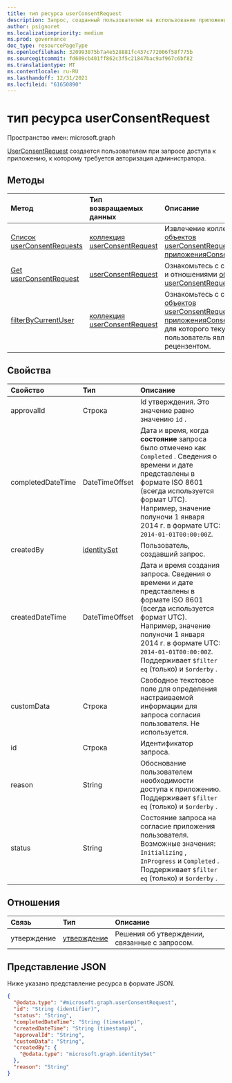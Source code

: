 ```yaml
---
title: тип ресурса userConsentRequest
description: Запрос, созданный пользователем на использование приложения, требующее доступа к организационным данным, несанкционированный для предоставления согласия для себя.
author: psignoret
ms.localizationpriority: medium
ms.prod: governance
doc_type: resourcePageType
ms.openlocfilehash: 320993875b7a4e528881fc437c772006f58f775b
ms.sourcegitcommit: fd609cb401ff862c3f5c21847bac9af967c6bf82
ms.translationtype: MT
ms.contentlocale: ru-RU
ms.lasthandoff: 12/31/2021
ms.locfileid: "61650890"
---
```

# <a name="userconsentrequest-resource-type"></a>тип ресурса userConsentRequest

Пространство имен: microsoft.graph

[UserConsentRequest](../resources/userconsentrequest.md) создается пользователем при запросе доступа к приложению, к которому требуется авторизация администратора. 

## <a name="methods"></a>Методы

Метод|Тип возвращаемых данных|Описание|
|:---|:---|:---|
|[Список userConsentRequests](../api/appconsentrequest-list-userconsentrequests.md)|[коллекция userConsentRequest](../resources/userconsentrequest.md)|Извлечение коллекции [объектов userConsentRequest](userconsentrequest.md) для [приложенияConsentRequest.](appconsentrequest.md)|
|[Get userConsentRequest](../api/userconsentrequest-get.md)|[userConsentRequest](../resources/userconsentrequest.md)|Ознакомьтесь с свойствами и отношениями [объекта userConsentRequest.](../resources/userconsentrequest.md)|
|[filterByCurrentUser](../api/userconsentrequest-filterByCurrentUser.md)|[коллекция userConsentRequest](../resources/userconsentrequest.md)|Ознакомьтесь с свойствами [объектов userConsentRequest](../resources/userconsentrequest.md) для [приложенияConsentRequest,](appconsentrequest.md) для которого текущий пользователь является рецензентом.|

## <a name="properties"></a>Свойства

|Свойство|Тип|Описание|
|:---|:---|:---|
|approvalId|Строка|Id утверждения. Это значение равно значению `id` .|
|completedDateTime|DateTimeOffset|Дата и время, когда **состояние** запроса было отмечено как `Completed` . Сведения о времени и дате представлены в формате ISO 8601 (всегда используется формат UTC). Например, значение полуночи 1 января 2014 г. в формате UTC: `2014-01-01T00:00:00Z`.|
|createdBy|[identitySet](../resources/identityset.md)|Пользователь, создавший запрос.|
|createdDateTime|DateTimeOffset|Дата и время создания запроса. Сведения о времени и дате представлены в формате ISO 8601 (всегда используется формат UTC). Например, значение полуночи 1 января 2014 г. в формате UTC: `2014-01-01T00:00:00Z`. Поддерживает `$filter` `eq` (только) и `$orderby` .|
|customData|Строка|Свободное текстовое поле для определения настраиваемой информации для запроса согласия пользователя. Не используется.|
|id|Строка|Идентификатор запроса. |
|reason|String|Обоснование пользователем необходимости доступа к приложению. Поддерживает `$filter` `eq` (только) и `$orderby` .  |
|status|String|Состояние запроса на согласие приложения пользователя. Возможные значения: `Initializing` , `InProgress` и `Completed` . Поддерживает `$filter` `eq` (только) и `$orderby` . |

## <a name="relationships"></a>Отношения

|Связь|Тип|Описание|
|:---|:---|:---|
|утверждение|[утверждение](../resources/approval.md)|Решения об утверждении, связанные с запросом.|

## <a name="json-representation"></a>Представление JSON

Ниже указано представление ресурса в формате JSON.
<!-- {
  "blockType": "resource",
  "keyProperty": "id",
  "@odata.type": "microsoft.graph.userConsentRequest",
  "openType": false
}
-->
``` json
{
  "@odata.type": "#microsoft.graph.userConsentRequest",
  "id": "String (identifier)",
  "status": "String",
  "completedDateTime": "String (timestamp)",
  "createdDateTime": "String (timestamp)",
  "approvalId": "String",
  "customData": "String",
  "createdBy": {
    "@odata.type": "microsoft.graph.identitySet"
  },
  "reason": "String"
}
```
